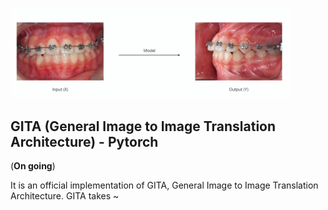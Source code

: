 <img src="./model.png" width="450px"></img>

## GITA (General Image to Image Translation Architecture) - Pytorch

(**On going**)   


It is an official implementation of GITA, General Image to Image Translation Architecture. GITA takes ~